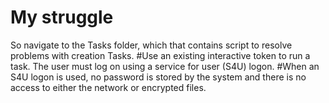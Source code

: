 # My struggle
So navigate to the Tasks folder, which that contains script to resolve problems with creation Tasks.
#Use an existing interactive token to run a task. The user must log on using a service for user (S4U) logon. 
#When an S4U logon is used, no password is stored by the system and there is no access to either the network or encrypted files.
